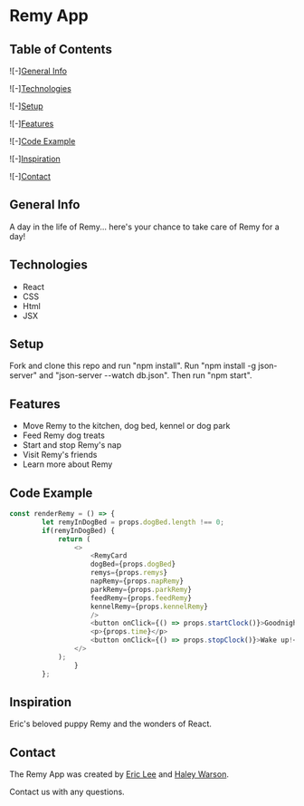 # Remy App

## Table of Contents

![-][General Info](#general-info)

![-][Technologies](#technologies)

![-][Setup](#setup)

![-][Features](#features)

![-][Code Example](#code-example)

![-][Inspiration](#inspiration)

![-][Contact](#contact)

## General Info

A day in the life of Remy... here's your chance to take care of Remy for a day!

## Technologies

- React
- CSS
- Html
- JSX

## Setup

Fork and clone this repo and run "npm install". Run "npm install -g json-server" and "json-server --watch db.json". Then run "npm start".

## Features

- Move Remy to the kitchen, dog bed, kennel or dog park
- Feed Remy dog treats
- Start and stop Remy's nap
- Visit Remy's friends
- Learn more about Remy

## Code Example

```js
const renderRemy = () => {
        let remyInDogBed = props.dogBed.length !== 0;
        if(remyInDogBed) {
            return (
                <>
                    <RemyCard
                    dogBed={props.dogBed}
                    remys={props.remys}
                    napRemy={props.napRemy}
                    parkRemy={props.parkRemy}
                    feedRemy={props.feedRemy}
                    kennelRemy={props.kennelRemy}
                    />
                    <button onClick={() => props.startClock()}>Goodnight!</button>
                    <p>{props.time}</p>
                    <button onClick={() => props.stopClock()}>Wake up!</button>
                </>
            );
                }
        };
```

## Inspiration

Eric's beloved puppy Remy and the wonders of React.

## Contact

The Remy App was created by [Eric Lee](https://www.linkedin.com/in/ericmlee05/) and [Haley Warson](https://www.linkedin.com/in/haleywarson/).

Contact us with any questions.